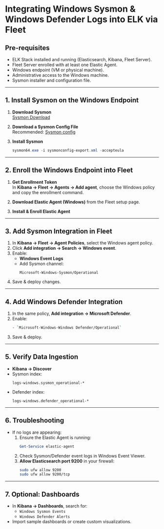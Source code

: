# Integrating Windows Sysmon & Windows Defender Logs into ELK via Fleet

## **Pre-requisites**
- ELK Stack installed and running (Elasticsearch, Kibana, Fleet Server).
- Fleet Server enrolled with at least one Elastic Agent.
- Windows endpoint (VM or physical machine).
- Administrative access to the Windows machine.
- Sysmon installer and configuration file.

---

## **1. Install Sysmon on the Windows Endpoint**

1. **Download Sysmon**  
   [Sysmon Download](https://learn.microsoft.com/en-us/sysinternals/downloads/sysmon)

2. **Download a Sysmon Config File**  
   Recommended: [ Sysmon config](https://github.com/Anith58/Splunk-Active-Directory-Sysmon-Attack-Simulation/blob/main/splunk/sysmonconfig.xml)

3. **Install Sysmon**  
   ```powershell
   sysmon64.exe -i sysmonconfig-export.xml -accepteula
   ```
---

## **2. Enroll the Windows Endpoint into Fleet**

1. **Get Enrollment Token**  
   In **Kibana → Fleet → Agents → Add agent**, choose the Windows policy and copy the enrollment command.

2. **Download Elastic Agent (Windows)** from the Fleet setup page.

3. **Install & Enroll Elastic Agent**  

---

## **3. Add Sysmon Integration in Fleet**

1. In **Kibana → Fleet → Agent Policies**, select the Windows agent policy.
2. Click **Add integration → Search → Windows event**.
3. Enable:
   - **Windows Event Logs**
   - Add Sysmon channel:  
     ```
     Microsoft-Windows-Sysmon/Operational
     ```
4. Save & deploy changes.

---

## **4. Add Windows Defender Integration**

1. In the same policy, **Add integration → Microsoft Defender**.
2. Enable:
   ```bash
   - `Microsoft-Windows-Windows Defender/Operational`
4. Save & deploy.

---

## **5. Verify Data Ingestion**

- **Kibana → Discover**
- Sysmon index:  
  ```
  logs-windows.sysmon_operational-*
  ```
- Defender index:  
  ```
  logs-windows.defender_operational-*
  ```

---

## **6. Troubleshooting**
- If no logs are appearing:
  1. Ensure the Elastic Agent is running:  
     ```powershell
     Get-Service elastic-agent
     ```
  2. Check Sysmon/Defender event logs in Windows Event Viewer.
  3. **Allow Elasticsearch port 9200** in your firewall:  
     ```bash
     sudo ufw allow 9200
     sudo ufw allow 9200/tcp
     
     ```

---

## **7. Optional: Dashboards**
- In **Kibana → Dashboards**, search for:
  - `Windows Sysmon Events`
  - `Windows Defender Alerts`
- Import sample dashboards or create custom visualizations.
